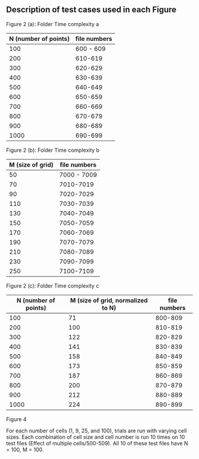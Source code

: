 Description of test cases used in each Figure
---
Figure 2 (a): Folder Time complexity a

| N (number of points) | file numbers |
| -------------------- | ------------ |
| 100                  | 600 - 609|
|200|610-619|
|300|620-629|
|400|630-639|
|500|640-649|
|600|650-659|
|700|660-669|
|800|670-679|
|900|680-689|
|1000|690-699|
Figure 2 (b): Folder Time complexity b

|M (size of grid) | file numbers |
| -------------------- | ------------ |
| 50                  | 7000 - 7009|
|70|7010-7019|
|90|7020-7029|
|110|7030-7039|
|130|7040-7049|
|150|7050-7059|
|170|7060-7069|
|190|7070-7079|
|210|7080-7089|
|230|7090-7099|
|250|7100-7109|
Figure 2 (c): Folder Time complexity c

|N (number of points) | M (size of grid, normalized to N) | file numbers|
|------|------|-----|
|100|71|800-809|
|200|100|810-819|
|300|122|820-829|
|400|141|830-839|
|500|158|840-849|
|600|173|850-859|
|700|187|860-869|
|800|200|870-879|
|900|212|880-889|
|1000|224|890-899|

Figure 4

For each number of cells (1, 9, 25, and 100), trials are run with varying cell sizes. Each combination of cell size and cell number is run 10 times on 10 test files (Effect of multiple cells/500-509). All 10 of these test files have N = 100, M = 100.
